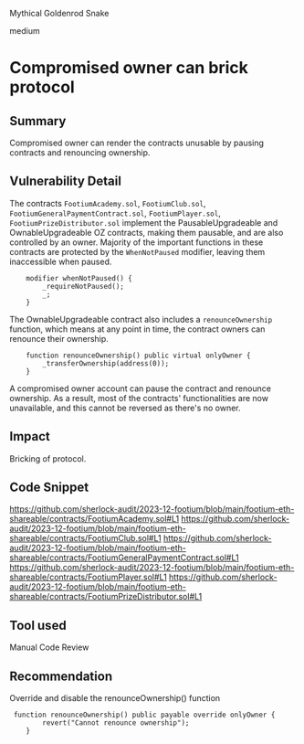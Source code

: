 Mythical Goldenrod Snake

medium

# Compromised owner can brick protocol

## Summary
Compromised owner can render the contracts unusable by pausing contracts and renouncing ownership. 
## Vulnerability Detail
The contracts `FootiumAcademy.sol`, `FootiumClub.sol`, `FootiumGeneralPaymentContract.sol`, `FootiumPlayer.sol`, `FootiumPrizeDistributor.sol` implement the PausableUpgradeable and OwnableUpgradeable OZ contracts, making them pausable, and are also controlled by an owner. Majority of the important functions in these contracts are protected by the `WhenNotPaused` modifier, leaving them inaccessible when paused. 
```solidity
    modifier whenNotPaused() {
        _requireNotPaused();
        _;
    }
```
The OwnableUpgradeable contract also includes a `renounceOwnership` function, which means at any point in time, the contract owners can renounce their ownership. 
```solidity
    function renounceOwnership() public virtual onlyOwner {
        _transferOwnership(address(0));
    }
```
A compromised owner account can pause the contract and renounce ownership. As a result, most of the contracts' functionalities are now unavailable, and this cannot be reversed as there's no owner.

## Impact
Bricking of protocol.
## Code Snippet
https://github.com/sherlock-audit/2023-12-footium/blob/main/footium-eth-shareable/contracts/FootiumAcademy.sol#L1
https://github.com/sherlock-audit/2023-12-footium/blob/main/footium-eth-shareable/contracts/FootiumClub.sol#L1
https://github.com/sherlock-audit/2023-12-footium/blob/main/footium-eth-shareable/contracts/FootiumGeneralPaymentContract.sol#L1
https://github.com/sherlock-audit/2023-12-footium/blob/main/footium-eth-shareable/contracts/FootiumPlayer.sol#L1
https://github.com/sherlock-audit/2023-12-footium/blob/main/footium-eth-shareable/contracts/FootiumPrizeDistributor.sol#L1
## Tool used
Manual Code Review

## Recommendation

Override and disable the renounceOwnership() function
```solidity
 function renounceOwnership() public payable override onlyOwner {
        revert("Cannot renounce ownership");
    }
```